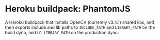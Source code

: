 Heroku buildpack: PhantomJS
=======================

A Heroku buildpack that installs OpenCV (currently v3.4.1) shared libs, and then exports include and lib paths to `INCLUDE_PATH` and `LIBRARY_PATH` on the build dyno, and `LD_LIBRARY_PATH` on the production dyno.

